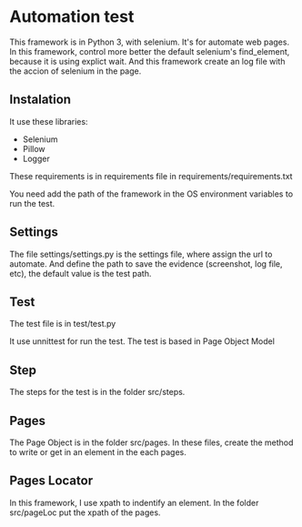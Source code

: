 # Automation test

This framework is in Python 3, with selenium. It's for automate web pages. In this framework, control more better the default selenium's find_element, because it is using explict wait. And this framework create an log file with the accion of selenium in the page.


## Instalation

It use these libraries:
- Selenium
- Pillow
- Logger

These requirements is in requirements file in requirements/requirements.txt

You need add the path of the framework in the OS environment variables to run the test.

## Settings
The file settings/settings.py is the settings file, where assign the url to automate. And define the path to save the evidence (screenshot, log file, etc), the default value is the test path.


## Test
The test file is in test/test.py

It use unnittest for run the test. The test is based in Page Object Model

## Step
The steps for the test is in the folder src/steps. 

## Pages
The Page Object is in the folder src/pages.
In these files, create the method to write or get in an element in the each pages.

## Pages Locator
In this framework, I use xpath to indentify an element. In the folder src/pageLoc put the xpath of the pages.

